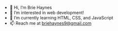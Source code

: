 - 👋 Hi, I’m Brie Haynes
- 👀 I’m interested in web development!
- 🌱 I’m currently learning HTML, CSS, and JavaScript
- 📫 Reach me at briehaynes9@gmail.com

<!---
brieyana/brieyana is a ✨ special ✨ repository because its `README.md` (this file) appears on your GitHub profile.
You can click the Preview link to take a look at your changes.
--->
